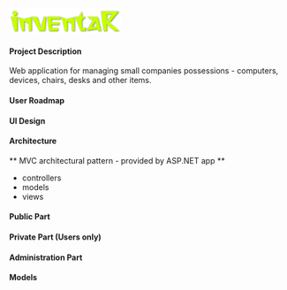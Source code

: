 <img src="./_design/assets/logo-big.png" width="40%" alt="inventaR">

#### Project Description
Web application for managing small companies possessions - computers, devices, chairs, desks and other items.

#### User Roadmap

#### UI Design

#### Architecture

** MVC architectural pattern - provided by ASP.NET app **
- controllers  
- models 
- views  

#### Public Part

#### Private Part (Users only)

#### Administration Part

#### Models
